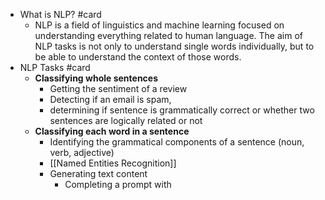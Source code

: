 - What is NLP? #card
	- NLP is a field of linguistics and machine learning focused on understanding everything related to human language. The aim of NLP tasks is not only to understand single words individually, but to be able to understand the context of those words.
- NLP Tasks #card
	- **Classifying whole sentences**
		- Getting the sentiment of a review
		- Detecting if an email is spam,
		- determining if sentence is grammatically correct or whether two sentences are logically related or not
	- **Classifying each word in a sentence**
		- Identifying the grammatical components of a sentence (noun, verb, adjective)
		- [[Named Entities Recognition]]
		- Generating text content
			- Completing a prompt with